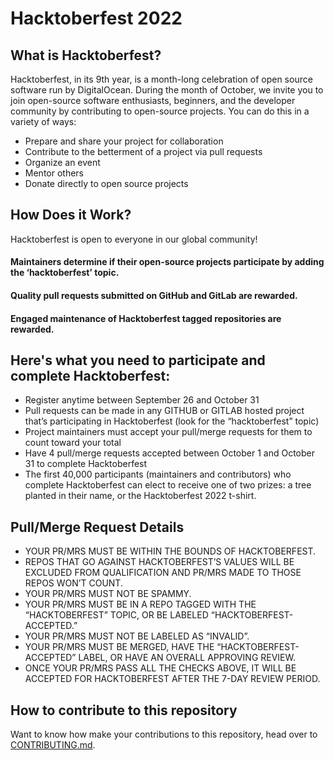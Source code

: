 # Hacktoberfest 2022
## What is Hacktoberfest?
Hacktoberfest, in its 9th year, is a month-long celebration of open source software run by DigitalOcean. During the month of October, we invite you to join open-source software enthusiasts, beginners, and the developer community by contributing to open-source projects. You can do this in a variety of ways:
- Prepare and share your project for collaboration
- Contribute to the betterment of a project via pull requests
- Organize an event
- Mentor others
- Donate directly to open source projects
## How Does it Work?
Hacktoberfest is open to everyone in our global community!
#### Maintainers determine if their open-source projects participate by adding the ‘hacktoberfest’ topic.
#### Quality pull requests submitted on GitHub and GitLab are rewarded.
#### Engaged maintenance of Hacktoberfest tagged repositories are rewarded.
## Here's what you need to participate and complete Hacktoberfest:
 - Register anytime between September 26 and October 31
 - Pull requests can be made in any GITHUB or GITLAB hosted project that’s participating in Hacktoberfest (look for the “hacktoberfest” topic)
 - Project maintainers must accept your pull/merge requests for them to count toward your total
 - Have 4 pull/merge requests accepted between October 1 and October 31 to complete Hacktoberfest
 - The first 40,000 participants (maintainers and contributors) who complete Hacktoberfest can elect to receive one of two prizes: a tree planted in their name, or the Hacktoberfest 2022 t-shirt.
## Pull/Merge Request Details
 - YOUR PR/MRS MUST BE WITHIN THE BOUNDS OF HACKTOBERFEST.
 - REPOS THAT GO AGAINST HACKTOBERFEST’S VALUES WILL BE EXCLUDED FROM QUALIFICATION AND PR/MRS MADE TO THOSE REPOS WON’T COUNT.
 - YOUR PR/MRS MUST NOT BE SPAMMY.
 - YOUR PR/MRS MUST BE IN A REPO TAGGED WITH THE “HACKTOBERFEST” TOPIC, OR BE LABELED “HACKTOBERFEST-ACCEPTED.”
 - YOUR PR/MRS MUST NOT BE LABELED AS “INVALID”.
 - YOUR PR/MRS MUST BE MERGED, HAVE THE “HACKTOBERFEST-ACCEPTED” LABEL, OR HAVE AN OVERALL APPROVING REVIEW.
 - ONCE YOUR PR/MRS PASS ALL THE CHECKS ABOVE, IT WILL BE ACCEPTED FOR HACKTOBERFEST AFTER THE 7-DAY REVIEW PERIOD.
## How to contribute to this repository
Want to know how make your contributions to this repository, head over to [CONTRIBUTING.md](https://github.com/SyedZawwarAhmed/Hacktoberfest-2022/blob/main/CONTRIBUTING.md).
